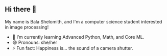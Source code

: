 ## Hi there 👋
My name is Bala Shelomith, and I'm a computer science student interested in image processing!
- 🌱 I’m currently learning Advanced Python, Math, and Core ML.
- 😄 Pronouns: she/her
- ⚡ Fun fact: Happiness is... the sound of a camera shutter.

<!--
**shelomithperumalla/shelomithperumalla** is a ✨ _special_ ✨ repository because its `README.md` (this file) appears on your GitHub profile.

Here are some ideas to get you started:

[- 🔭 I’m currently working on ...
- 🌱 I’m currently learning ...
- 👯 I’m looking to collaborate on ...
- 🤔 I’m looking for help with ...
- 💬 Ask me about ...
- 📫 How to reach me: ...
- 😄 Pronouns: ...
- ⚡ Fun fact: ...]
-->
